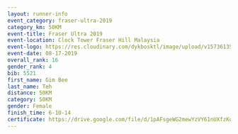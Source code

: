 ```yaml
---
layout: runner-info 
event_category: fraser-ultra-2019 
category_km: 50KM 
event-title: Fraser Ultra 2019 
event-location: Clock Tower Fraser Hill Malaysia 
event-logo: https://res.cloudinary.com/dykbosktl/image/upload/v1573613535/Logo/logo_mfst7w.jpg
event-date: 08-17-2019 
overall_rank: 16
gender_rank: 4
bib: 5521
first_name: Gim Bee
last_name: Teh
distance: 50KM
category: 50KM
gender: Female
finish_time: 6-10-14
certificate: https://drive.google.com/file/d/1pAFsgeWG2mewYzVY61nUXfzKof6Rc9_6/view?usp=sharing
---
```


